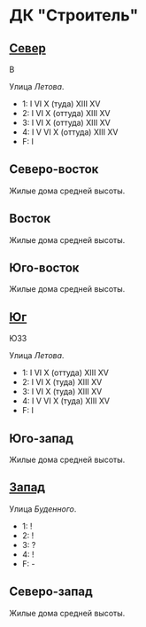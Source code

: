 # ДК "Строитель"

## [Север](./590050.md)

В

Улица *Летова*.

* 1:    I   VI  X (туда)  XIII    XV
* 2:    I   VI  X (оттуда)    XIII    XV
* 3:    I   VI  X (оттуда)    XIII    XV
* 4:    I   V   VI  X (оттуда)    XIII    XV
* F:    I

## Северо-восток

Жилые дома средней высоты.

## Восток

Жилые дома средней высоты.

## Юго-восток

Жилые дома средней высоты.

## [Юг](./590062.md)

ЮЗЗ

Улица *Летова*.

* 1:    I   VI  X (оттуда)  XIII    XV
* 2:    I   VI  X (туда)    XIII    XV
* 3:    I   VI  X (туда)    XIII    XV
* 4:    I   V   VI  X (туда)    XIII    XV
* F:    I

## Юго-запад

Жилые дома средней высоты.

## [Запад](./585060.md)

Улица *Буденного*.

* 1:    !
* 2:    !
* 3:    ?
* 4:    !
* F:    -

## Северо-запад

Жилые дома средней высоты.
